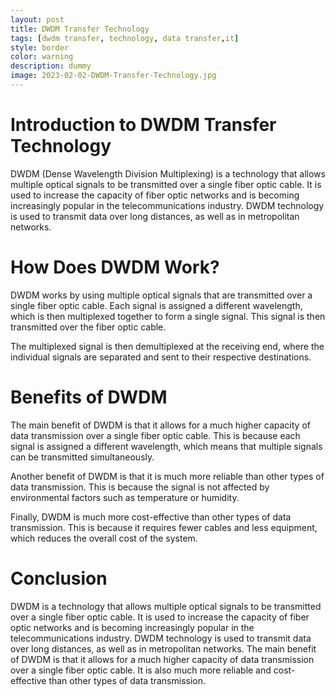 ```yaml
---
layout: post
title: DWDM Transfer Technology
tags: [dwdm transfer, technology, data transfer,it]
style: border
color: warning
description: dummy
image: 2023-02-02-DWDM-Transfer-Technology.jpg
---
```

# Introduction to DWDM Transfer Technology

DWDM (Dense Wavelength Division Multiplexing) is a technology that allows multiple optical signals to be transmitted over a single fiber optic cable. It is used to increase the capacity of fiber optic networks and is becoming increasingly popular in the telecommunications industry. DWDM technology is used to transmit data over long distances, as well as in metropolitan networks.

# How Does DWDM Work?

DWDM works by using multiple optical signals that are transmitted over a single fiber optic cable. Each signal is assigned a different wavelength, which is then multiplexed together to form a single signal. This signal is then transmitted over the fiber optic cable.

The multiplexed signal is then demultiplexed at the receiving end, where the individual signals are separated and sent to their respective destinations.

# Benefits of DWDM

The main benefit of DWDM is that it allows for a much higher capacity of data transmission over a single fiber optic cable. This is because each signal is assigned a different wavelength, which means that multiple signals can be transmitted simultaneously.

Another benefit of DWDM is that it is much more reliable than other types of data transmission. This is because the signal is not affected by environmental factors such as temperature or humidity.

Finally, DWDM is much more cost-effective than other types of data transmission. This is because it requires fewer cables and less equipment, which reduces the overall cost of the system.

# Conclusion

DWDM is a technology that allows multiple optical signals to be transmitted over a single fiber optic cable. It is used to increase the capacity of fiber optic networks and is becoming increasingly popular in the telecommunications industry. DWDM technology is used to transmit data over long distances, as well as in metropolitan networks. The main benefit of DWDM is that it allows for a much higher capacity of data transmission over a single fiber optic cable. It is also much more reliable and cost-effective than other types of data transmission.